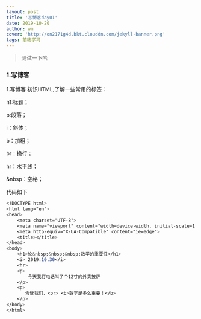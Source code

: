 ```yaml
---
layout: post
title: '写博客day01'
date: 2019-10-20
author: wm
cover: 'http://on2171g4d.bkt.clouddn.com/jekyll-banner.png'
tags: 前端学习
---
```


>测试一下哈

### 1.写博客
1.写博客
初识HTML,了解一些常用的标签：

h1:标题；

p:段落；

i：斜体；

b：加粗；

br：换行；

hr：水平线；

&nbsp：空格；

代码如下 
```css HTML
<!DOCTYPE html>
<html lang="en">
<head>
    <meta charset="UTF-8">
    <meta name="viewport" content="width=device-width, initial-scale=1.0">
    <meta http-equiv="X-UA-Compatible" content="ie=edge">
    <title></title>
</head>
<body>
    <h1>论&nbsp;&nbsp;&nbsp;数学的重要性</h1>
    <i> 2019.10.30</i>
    <hr>
    <p>
        今天我打电话叫了个12寸的外卖披萨
    </p>
    <p>
       告诉我们，<br> <b>数学是多么重要！</b>
    </p>
</body>
</html>
```


